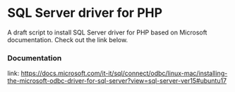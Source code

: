 # SQL Server driver for PHP
A draft script to install SQL Server driver for PHP based on Microsoft documentation. Check out the link below.


### Documentation
link: https://docs.microsoft.com/it-it/sql/connect/odbc/linux-mac/installing-the-microsoft-odbc-driver-for-sql-server?view=sql-server-ver15#ubuntu17
